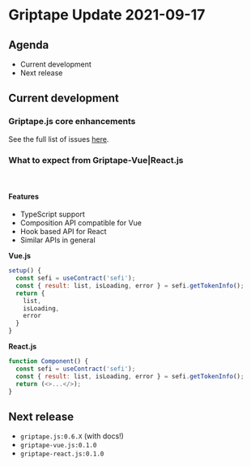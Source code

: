 # Griptape Update 2021-09-17

## Agenda

- Current development
- Next release

## Current development

### Griptape.js core enhancements

See the full list of issues [here](https://github.com/stakeordie/griptape.js/issues).

### What to expect from Griptape-Vue|React.js

<br>

#### Features

- TypeScript support
- Composition API compatible for Vue
- Hook based API for React
- Similar APIs in general

**Vue.js**

```js
setup() {
  const sefi = useContract('sefi');
  const { result: list, isLoading, error } = sefi.getTokenInfo();
  return {
    list,
    isLoading,
    error
  }
}
```

**React.js**

```js
function Component() {
  const sefi = useContract('sefi');
  const { result: list, isLoading, error } = sefi.getTokenInfo();
  return (<>...</>);
}
```

## Next release

- `griptape.js:0.6.X` (with docs!)
- `griptape-vue.js:0.1.0`
- `griptape-react.js:0.1.0`
